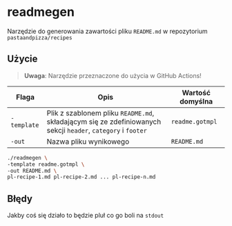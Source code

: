 # readmegen

Narzędzie do generowania zawartości pliku `README.md` w repozytorium `pastaandpizza/recipes`

## Użycie

> **Uwaga**: Narzędzie przeznaczone do użycia w GitHub Actions!

| Flaga | Opis | Wartość domyślna |
|-|-|-|
| `-template` | Plik z szablonem pliku `README.md`, składającym się ze zdefiniowanych sekcji `header`, `category` i `footer` | `readme.gotmpl` |
| `-out` | Nazwa pliku wynikowego | `README.md` |

```bash
./readmegen \
-template readme.gotmpl \
-out README.md \
pl-recipe-1.md pl-recipe-2.md ... pl-recipe-n.md
```

## Błędy

Jakby coś się działo to będzie pluł co go boli na `stdout`
